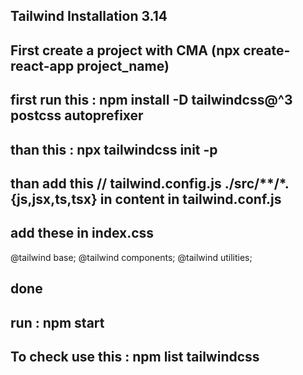 ## Tailwind Installation 3.14

## First create a project with CMA (npx create-react-app project_name)

## first run this : npm install -D tailwindcss@^3 postcss autoprefixer
## than this : npx tailwindcss init -p

## than add this // tailwind.config.js ./src/**/*.{js,jsx,ts,tsx} in content in tailwind.conf.js

## add these in index.css
@tailwind base;
@tailwind components;
@tailwind utilities;

## done 

## run : npm start

## To check use this : npm list tailwindcss
